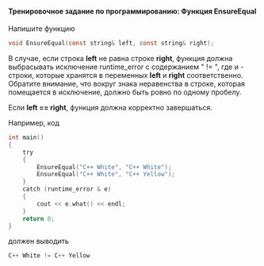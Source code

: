 #### Тренировочное задание по программированию: Функция EnsureEqual ####

Напишите функцию
```objectivec
void EnsureEqual(const string& left, const string& right);
```

В случае, если строка **left** не равна строке **right**, функция должна выбрасывать исключение runtime_error с содержанием "<l> != <r>", где <l> и <r> - строки, которые хранятся в переменных **left** и **right** соответственно.
Обратите внимание, что вокруг знака неравенства в строке, которая помещается в исключение, должно быть ровно по одному пробелу.

Если **left == right**, функция должна корректно завершаться.

Например, код

```objectivec
int main() 
{
	try 
	{
		EnsureEqual("C++ White", "C++ White");
		EnsureEqual("C++ White", "C++ Yellow");
	} 
	catch (runtime_error & e) 
	{
		cout << e.what() << endl;
	}
	return 0;
}
```

должен выводить

```objectivec
C++ White != C++ Yellow
```